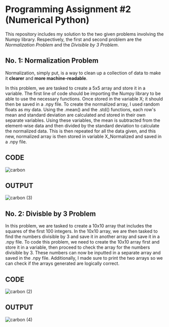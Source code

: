# Programming Assignment #2 (Numerical Python) #
This repository includes my solution to the two given problems involving the Numpy library. Respectively, the first and second problem are the *Normalization Problem* and the *Divisible by 3 Problem*.

## No. 1: Normalization Problem ##
Normalization, simply put, is a way to clean up a collection of data to make it **clearer** and **more machine-readable**.

In this problem, we are tasked to create a 5x5 array and store it in a variable. The first line of code should be importing the Numpy library to be able to use the necessary functions. Once stored in the variable X; it should then be saved in a .npy file. To create the normalized array, I used random floats as my data. Using the .mean() and the .std() functions, each row's mean and standard deviation are calculated and stored in their own separate variables. Using these variables, the mean is subtracted from the element-wise data and then divided by the standard deviation to calculate the normalized data. This is then repeated for all the data given, and this new, normalized array is then stored in variable X_Normalized and saved in a .npy file.

## CODE ##
![carbon](https://github.com/user-attachments/assets/2b72b1b0-8abe-469d-862c-942c66897690)

## OUTPUT ##
![carbon (3)](https://github.com/user-attachments/assets/aa0f9373-31f2-48e5-9e12-9aab5919aff5)

## No. 2: Divisble by 3 Problem ##
In this problem, we are tasked to create a 10x10 array that includes the squares of the first 100 integers. In the 10x10 array, we are then tasked to find the numbers divisible by 3 and save it in another array and save it in a .npy file. 
To code this problem, we need to create the 10x10 array first and store it in a variable, then proceed to check the array for the numbers divisible by 3. These numbers can now be inputted in a separate array and saved in the .npy file. Additionally, I made sure to print the two arrays so we can check if the arrays generated are logically correct.

## CODE ##
![carbon (2)](https://github.com/user-attachments/assets/2dabd0bd-6320-4956-8306-ddeeb52e066d)

## OUTPUT ##
![carbon (4)](https://github.com/user-attachments/assets/5db3990c-926b-4662-8e7d-2aa5ae3b276f)
